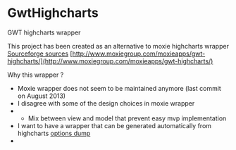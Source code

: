 GwtHighcharts
=============

GWT highcharts wrapper

This project has been created as an alternative to moxie highcharts wrapper [Sourceforge sources](http://sourceforge.net/projects/gwt-highcharts/)  [http://www.moxiegroup.com/moxieapps/gwt-highcharts/](http://www.moxiegroup.com/moxieapps/gwt-highcharts/)

Why this wrapper ?

* Moxie wrapper does not seem to be maintained anymore (last commit on August 2013)
* I disagree with some of the design choices in moxie wrapper
* * Mix between view and model that prevent easy mvp implementation
* I want to have a wrapper that can be generated automatically from highcharts [options dump](http://api.highcharts.com/highcharts/option/dump.json)
* 

